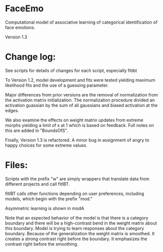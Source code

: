 # FaceEmo
Computational model of associative learning of categorical identification of face emotions.


Version 1.3

Change log:
===========
See scripts for details of changes for each script, especially fitibt

To Version 1.2, model development and fits were tested yielding maximum likelihood fits and the use of a guessing parameter.

Major differences from prior versions are the removal of normalization from the activation matrix initialization. The normalization procedure divided an activation guassian by the sum of all gaussians and biased activation at the edges. 

We also examine the effects on weight matrix updates from extreme morphs yielding a limit of s at 1 which is based on feedback. Full notes on this are added in "BoundsOfS". 

Finally, Version 1.3 is refactored. A minor bug in assignment of angry to happy choices for some extreme values.

Files:
======
Scripts with the prefix "w" are simply wrappers that translate data from different projects and call fitIBT. 

fitIBT calls other functions depending on user preferences, including models, which begin with the prefix "mod."

Asymmetric learning is shown in modA

Note that an expected behavior of the model is that there is a category boundary and there will be a high-contrast bend in the weight matrix about this boundary. Model is trying to learn responses about the category boundary. Because of the generalization the weight matrix is smoothed. It creates a strong contrast right before the boundary. It emphasizes the contrast right before the smoothing. 
